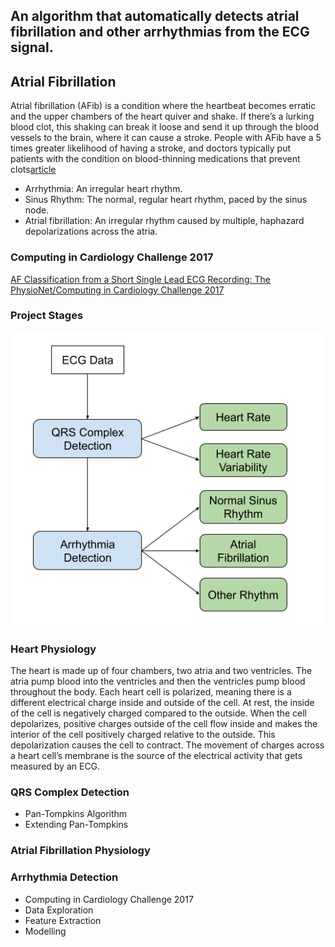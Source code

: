 ## **An algorithm that automatically detects atrial fibrillation and other arrhythmias from the ECG signal.**

## **Atrial Fibrillation**
Atrial fibrillation (AFib) is a condition where the heartbeat becomes erratic and the upper chambers of 
the heart quiver and shake. If there’s a lurking blood clot, this shaking can break it loose and send it up
through the blood vessels to the brain, where it can cause a stroke. People with AFib have a 5 times greater
likelihood of having a stroke, and doctors typically put patients with the condition on blood-thinning medications 
that prevent clots[article](https://spectrum.ieee.org/heart-monitor-for-your-phone-beats-doctors-at-diagnosing-atrial-fibrillation)
 

- Arrhythmia: An irregular heart rhythm.
- Sinus Rhythm: The normal, regular heart rhythm, paced by the sinus node.
- Atrial fibrillation: An irregular rhythm caused by multiple, haphazard depolarizations across the atria.


### Computing in Cardiology Challenge 2017

[AF Classification from a Short Single Lead ECG Recording: The PhysioNet/Computing in Cardiology Challenge 2017
](https://physionet.org/content/challenge-2017/1.0.0/)

### Project Stages


![Project Stages](Images/nd320-c4-l4-lesson-concepts.png)


### Heart Physiology
The heart is made up of four chambers, two atria and two ventricles. The atria pump blood into the 
ventricles and then the ventricles pump blood throughout the body. Each heart cell is polarized, meaning there is a different electrical charge inside and outside of the cell. At rest, the inside of the cell is negatively charged compared to the outside. When the cell depolarizes,
positive charges outside of the cell flow inside and makes the interior of the cell positively charged relative to the outside. This depolarization causes the cell to contract. The movement of charges across a heart cell’s membrane is the source of the electrical activity that gets measured by an ECG.

### QRS Complex Detection
 -  Pan-Tompkins Algorithm
 -  Extending Pan-Tompkins
### Atrial Fibrillation Physiology
### Arrhythmia Detection
 -  Computing in Cardiology Challenge 2017
 -  Data Exploration
 -  Feature Extraction
 -   Modelling
